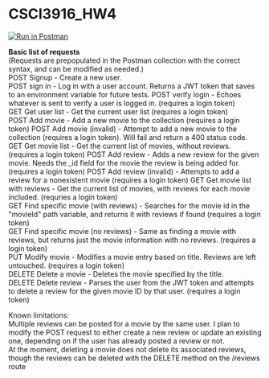 # CSCI3916_HW4
[![Run in Postman](https://run.pstmn.io/button.svg)](https://app.getpostman.com/run-collection/a1f7deb143134af8ed58#?env%5BHW4%5D=W3siZGVzY3JpcHRpb24iOnsiY29udGVudCI6IiIsInR5cGUiOiJ0ZXh0L3BsYWluIn0sInZhbHVlIjoiSldUIGV5SmhiR2NpT2lKSVV6STFOaUlzSW5SNWNDSTZJa3BYVkNKOS5leUpwWkNJNklqVmpZMkkzWmpoalpUSmxPV0kxTURBd05Ea3dZbVkxTlNJc0luVnpaWEp1WVcxbElqb2lVMmxsY25KaE1EZzNJaXdpYVdGMElqb3hOVFUyT0RReE16YzFmUS5PM1BsZ2I2cFVvNzZYWEU4NWt4ZlUxNHQxN1RSeHNlY2FCbFhUM0JIdkY4Iiwia2V5IjoidG9rZW4iLCJlbmFibGVkIjp0cnVlfV0=)  

**Basic list of requests**  
(Requests are prepopulated in the Postman collection with the correct syntax, and can be modified as needed.)  
POST Signup - Create a new user.  
POST sign in - Log in with a user account. Returns a JWT token that saves to an environment variable for future tests.
POST verify login - Echoes whatever is sent to verify a user is logged in. (requires a login token)    
GET  Get user list - Get the current user list (requires a login token)  
POST Add movie - Add a new movie to the collection (requires a login token)
POST Add movie (invalid) - Attempt to add a new movie to the collection (requires a login token). Will fail and return a 400 status code.  
GET Get movie list - Get the current list of movies, without reviews. (requires a login token)
POST Add review - Adds a new review for the given movie.  Needs the \_id field for the movie the review is being added for. (requires a login token)
POST Add review (invalid) - Attempts to add a review for a nonexistent movie (requires a login token)
GET Get movie list with reviews - Get the current list of movies, with reviews for each movie included. (requries a login token)  
GET Find specific movie (with reviews) - Searches for the movie id in the "movieId" path variable, and returns it with reviews if found (requires a login token)  
GET Find specific movie (no reviews) - Same as finding a movie with reviews, but returns just the movie information with no reviews. (requires a login token)  
PUT Modify movie - Modifies a movie entry based on title. Reviews are left untouched. (requires a login token)  
DELETE Delete a movie - Deletes the movie specified by the title.  
DELETE Delete review - Parses the user from the JWT token and attempts to delete a review for the given movie ID by that user. (requires a login token)  

Known limitations:  
Multiple reviews can be posted for a movie by the same user. I plan to modify the POST request to either create a new review or update an existing one, depending on if the user has already posted a review or not.  
At the moment, deleting a movie does not delete its associated reviews, though the reviews can be deleted with the DELETE method on the /reviews route
